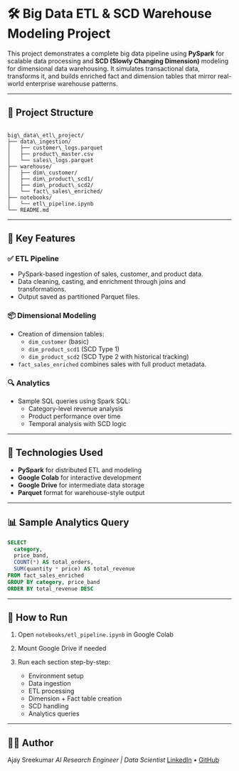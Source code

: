 # 🛠️ Big Data ETL & SCD Warehouse Modeling Project

This project demonstrates a complete big data pipeline using **PySpark** for scalable data processing and **SCD (Slowly Changing Dimension)** modeling for dimensional data warehousing. It simulates transactional data, transforms it, and builds enriched fact and dimension tables that mirror real-world enterprise warehouse patterns.

---

## 📁 Project Structure

```

big\_data\_etl\_project/
├── data\_ingestion/
│   ├── customer\_logs.parquet
│   ├── product\_master.csv
│   └── sales\_logs.parquet
├── warehouse/
│   ├── dim\_customer/
│   ├── dim\_product\_scd1/
│   ├── dim\_product\_scd2/
│   └── fact\_sales\_enriched/
├── notebooks/
│   └── etl\_pipeline.ipynb
└── README.md

````

---

## 🚀 Key Features

### ✅ ETL Pipeline
- PySpark-based ingestion of sales, customer, and product data.
- Data cleaning, casting, and enrichment through joins and transformations.
- Output saved as partitioned Parquet files.

### 📦 Dimensional Modeling
- Creation of dimension tables:
  - `dim_customer` (basic)
  - `dim_product_scd1` (SCD Type 1)
  - `dim_product_scd2` (SCD Type 2 with historical tracking)
- `fact_sales_enriched` combines sales with full product metadata.

### 🔍 Analytics
- Sample SQL queries using Spark SQL:
  - Category-level revenue analysis
  - Product performance over time
  - Temporal analysis with SCD logic

---

## 🧪 Technologies Used

- **PySpark** for distributed ETL and modeling
- **Google Colab** for interactive development
- **Google Drive** for intermediate data storage
- **Parquet** format for warehouse-style output

---

## 📊 Sample Analytics Query

```sql
SELECT
  category,
  price_band,
  COUNT(*) AS total_orders,
  SUM(quantity * price) AS total_revenue
FROM fact_sales_enriched
GROUP BY category, price_band
ORDER BY total_revenue DESC
````

---

## 📂 How to Run

1. Open `notebooks/etl_pipeline.ipynb` in Google Colab
2. Mount Google Drive if needed
3. Run each section step-by-step:

   * Environment setup
   * Data ingestion
   * ETL processing
   * Dimension + Fact table creation
   * SCD handling
   * Analytics queries
---

## 🧑‍💻 Author

Ajay Sreekumar
*AI Research Engineer | Data Scientist*
[LinkedIn](https://www.linkedin.com/in/ajay-sreekumar) • [GitHub](https://github.com/AjaySreekumar)
```
